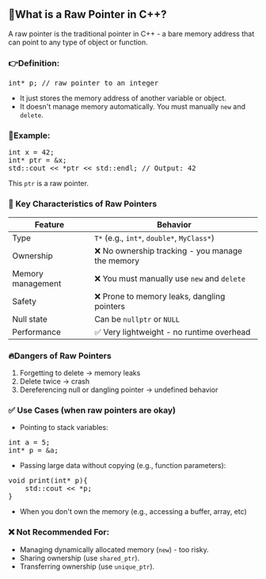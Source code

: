 ## 🧵What is a Raw Pointer in C++?
A raw pointer is the traditional pointer in C++ - a bare memory address that can point to any type of object or function.
### 👉Definition:
<pre>
int* p; // raw pointer to an integer
</pre>
- It just stores the memory address of another variable or object.
- It doesn't manage memory automatically. You must manually `new` and `delete`.

### 🔹Example:
<pre>
int x = 42;
int* ptr = &x;
std::cout << *ptr << std::endl; // Output: 42
</pre>
This `ptr` is a raw pointer.

### 🧠 Key Characteristics of Raw Pointers
| Feature | Behavior |
| ------- | -------- |
| Type | `T*` (e.g., `int*`, `double*`, `MyClass*`) |
| Ownership | ❌ No ownership tracking - you manage the memory |
| Memory management | ❌ You must manually use `new` and `delete` |
| Safety | ❌ Prone to memory leaks, dangling pointers |
| Null state | Can be `nullptr` or `NULL` |
| Performance | ✅ Very lightweight - no runtime overhead |

### 🔥Dangers of Raw Pointers
1. Forgetting to delete -> memory leaks
2. Delete twice -> crash
3. Dereferencing null or dangling pointer -> undefined behavior

### ✅ Use Cases (when raw pointers are okay)
- Pointing to stack variables:
<pre>
int a = 5;
int* p = &a;
</pre>
- Passing large data without copying (e.g., function parameters):
<pre>
void print(int* p){
    std::cout << *p;
} </pre>
- When you don't own the memory (e.g., accessing a buffer, array, etc)

### ❌ Not Recommended For:
- Managing dynamically allocated memory (`new`) - too risky.
- Sharing ownership (use `shared_ptr`).
- Transferring ownership (use `unique_ptr`).